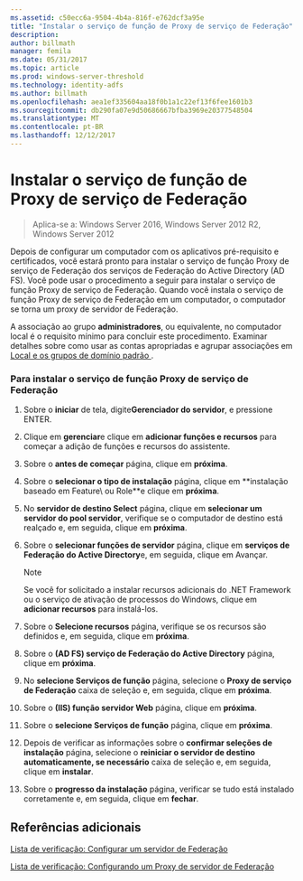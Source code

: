 ```yaml
---
ms.assetid: c50ecc6a-9504-4b4a-816f-e762dcf3a95e
title: "Instalar o serviço de função de Proxy de serviço de Federação"
description: 
author: billmath
manager: femila
ms.date: 05/31/2017
ms.topic: article
ms.prod: windows-server-threshold
ms.technology: identity-adfs
ms.author: billmath
ms.openlocfilehash: aea1ef335604aa18f0b1a1c22ef13f6fee1601b3
ms.sourcegitcommit: db290fa07e9d50686667bfba3969e20377548504
ms.translationtype: MT
ms.contentlocale: pt-BR
ms.lasthandoff: 12/12/2017
---
```

# <a name="install-the-federation-service-proxy-role-service"></a>Instalar o serviço de função de Proxy de serviço de Federação

>Aplica-se a: Windows Server 2016, Windows Server 2012 R2, Windows Server 2012

Depois de configurar um computador com os aplicativos pré-requisito e certificados, você estará pronto para instalar o serviço de função Proxy de serviço de Federação dos serviços de Federação do Active Directory \(AD FS\). Você pode usar o procedimento a seguir para instalar o serviço de função Proxy de serviço de Federação. Quando você instala o serviço de função Proxy de serviço de Federação em um computador, o computador se torna um proxy de servidor de Federação.  
  
A associação ao grupo **administradores**, ou equivalente, no computador local é o requisito mínimo para concluir este procedimento.  Examinar detalhes sobre como usar as contas apropriadas e agrupar associações em [Local e os grupos de domínio padrão ](https://go.microsoft.com/fwlink/?LinkId=83477).   
  
### <a name="to-install-the-federation-service-proxy-role-service"></a>Para instalar o serviço de função Proxy de serviço de Federação  
  
1.  Sobre o **iniciar** de tela, digite**Gerenciador do servidor**, e pressione ENTER.  
  
2.  Clique em **gerenciar**e clique em **adicionar funções e recursos** para começar a adição de funções e recursos do assistente.  
  
3.  Sobre o **antes de começar** página, clique em **próxima**.  
  
4.  Sobre o **selecionar o tipo de instalação** página, clique em **instalação baseado em Feature\ ou Role\**e clique em **próxima**.  
  
5.  No **servidor de destino Select** página, clique em **selecionar um servidor do pool servidor**, verifique se o computador de destino está realçado e, em seguida, clique em **próxima**.  
  
6.  Sobre o **selecionar funções de servidor** página, clique em **serviços de Federação do Active Directory**e, em seguida, clique em Avançar.  
  
    > [!NOTE]  
    > Se você for solicitado a instalar recursos adicionais do .NET Framework ou o serviço de ativação de processos do Windows, clique em **adicionar recursos** para instalá-los.  
  
7.  Sobre o **Selecione recursos** página, verifique se os recursos são definidos e, em seguida, clique em **próxima**.  
  
8.  Sobre o **\(AD FS\) serviço de Federação do Active Directory** página, clique em **próxima**.  
  
9. No **selecione Serviços de função** página, selecione o **Proxy de serviço de Federação** caixa de seleção e, em seguida, clique em **próxima**.  
  
10. Sobre o **\(IIS\) função servidor Web** página, clique em **próxima**.  
  
11. Sobre o **selecione Serviços de função** página, clique em **próxima**.  
  
12. Depois de verificar as informações sobre o **confirmar seleções de instalação** página, selecione o **reiniciar o servidor de destino automaticamente, se necessário** caixa de seleção e, em seguida, clique em **instalar**.  
  
13. Sobre o **progresso da instalação** página, verificar se tudo está instalado corretamente e, em seguida, clique em **fechar**.  
  
## <a name="additional-references"></a>Referências adicionais  
[Lista de verificação: Configurar um servidor de Federação](Checklist--Setting-Up-a-Federation-Server.md)  
  
[Lista de verificação: Configurando um Proxy de servidor de Federação](Checklist--Setting-Up-a-Federation-Server-Proxy.md)  
  

